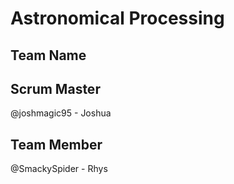 # Astronomical Processing

## Team Name
## Scrum Master
@joshmagic95 - Joshua
## Team Member
@SmackySpider - Rhys

